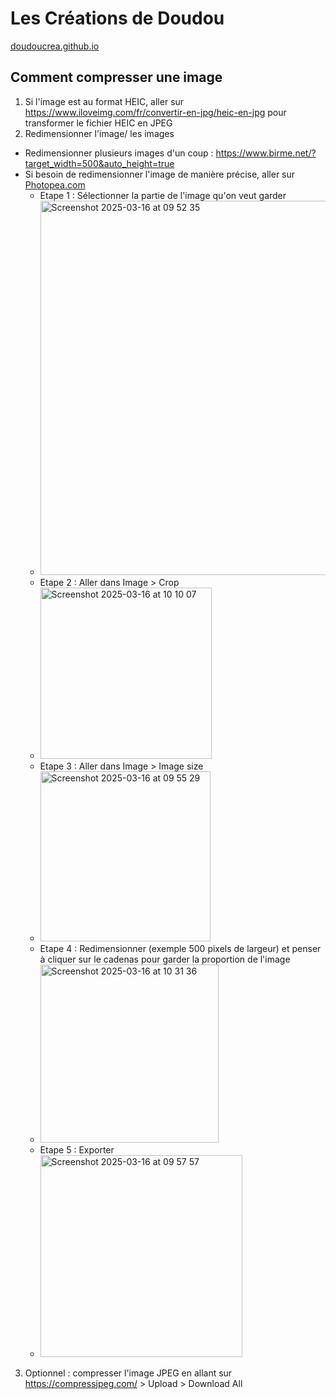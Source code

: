 # Les Créations de Doudou
[doudoucrea.github.io](https://doudoucrea.github.io)

## Comment compresser une image
1. Si l'image est au format HEIC, aller sur https://www.iloveimg.com/fr/convertir-en-jpg/heic-en-jpg pour transformer le fichier HEIC en JPEG
2. Redimensionner l'image/ les images
  - Redimensionner plusieurs images d'un coup : https://www.birme.net/?target_width=500&auto_height=true
  - Si besoin de redimensionner l'image de manière précise, aller sur [Photopea.com](https://photopea.com)
    - Etape 1 : Sélectionner la partie de l'image qu'on veut garder
    - <img width="599" alt="Screenshot 2025-03-16 at 09 52 35" src="https://github.com/user-attachments/assets/3a62b6ff-127d-4762-a444-d1dab37fd836" />
    - Etape 2 : Aller dans Image > Crop
    - <img width="274" alt="Screenshot 2025-03-16 at 10 10 07" src="https://github.com/user-attachments/assets/4be778a7-73e5-4ba9-a51a-ed7dd56f14ae" />
    - Etape 3 : Aller dans Image > Image size
    - <img width="272" alt="Screenshot 2025-03-16 at 09 55 29" src="https://github.com/user-attachments/assets/8d02820c-5715-48df-8d57-28af6f233c05" />
    - Etape 4 : Redimensionner (exemple 500 pixels de largeur) et penser à cliquer sur le cadenas pour garder la proportion de l'image
    - <img width="285" alt="Screenshot 2025-03-16 at 10 31 36" src="https://github.com/user-attachments/assets/6439b2ea-8d26-4a84-9739-e189aa543258" />
    - Etape 5 : Exporter
    - <img width="323" alt="Screenshot 2025-03-16 at 09 57 57" src="https://github.com/user-attachments/assets/4242e2c6-3aff-4401-b985-e4d0ca10f64a" />
3. Optionnel : compresser l'image JPEG en allant sur https://compressjpeg.com/ > Upload > Download All
 
